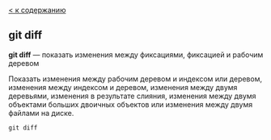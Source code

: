 [< к содержанию](./readme.md)

## git diff

**git diff** — показать изменения между фиксациями, фиксацией и рабочим деревом

Показать изменения между рабочим деревом и индексом или деревом, изменения между индексом и деревом, изменения между двумя деревьями, изменения в результате слияния, изменения между двумя объектами больших двоичных объектов или изменения между двумя файлами на диске.

```bash=
git diff
```